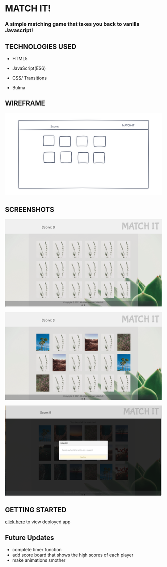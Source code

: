 # MATCH IT!

### A simple matching game that takes you back to vanilla Javascript!  

## TECHNOLOGIES USED

- HTML5

- JavaScript(ES6)

- CSS/ Transitions

- Bulma 

## WIREFRAME
![Wireframe](images/match-it-wireframe.png)

## SCREENSHOTS
![Before card is flipped](images/first.png)

![After cards are flipped](images/second.png)

![Start new game](images/newgame.png)

## GETTING STARTED
[click here](https://match-it-game.netlify.app) to view deployed app

## Future Updates
- complete timer function
- add score board that shows the high scores of each player 
- make animations smother





